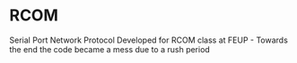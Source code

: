 # RCOM

Serial Port Network Protocol Developed for RCOM class at FEUP - Towards the end the code became a mess due to a rush period
